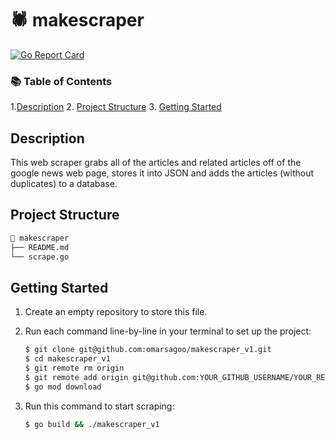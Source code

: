 # 🕷 makescraper

[![Go Report Card](https://goreportcard.com/badge/github.com/omarsagoo/makescraper_v1)](https://goreportcard.com/report/github.com/omarsagoo/makescraper_v1)


### 📚 Table of Contents

1.[Description](#description)
2. [Project Structure](#project-structure)
3. [Getting Started](#getting-started)

## Description

This web scraper grabs all of the articles and related articles off of the google news web page, stores it into JSON and adds the articles (without duplicates) to a database. 

## Project Structure

```bash
📂 makescraper
├── README.md
└── scrape.go
```

## Getting Started

1. Create an empty repository to store this file.
2. Run each command line-by-line in your terminal to set up the project:

    ```bash
    $ git clone git@github.com:omarsagoo/makescraper_v1.git
    $ cd makescraper_v1
    $ git remote rm origin
    $ git remote add origin git@github.com:YOUR_GITHUB_USERNAME/YOUR_REPO_NAME.git
    $ go mod download
    ```
3. Run this command to start scraping:

    ```bash
    $ go build && ./makescraper_v1
    ```

